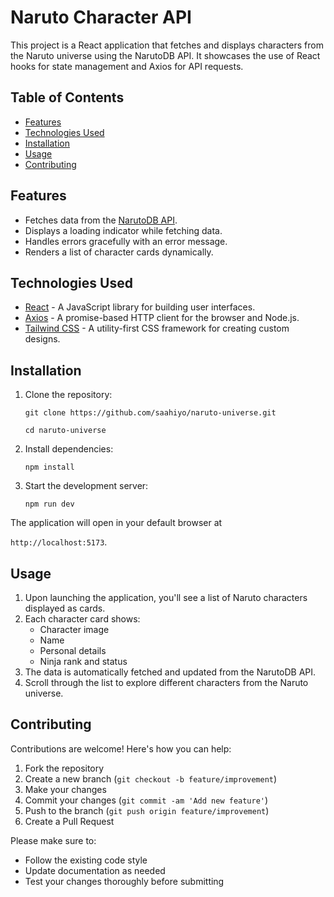 # Naruto Character API

This project is a React application that fetches and displays characters from the Naruto universe using the NarutoDB API. It showcases the use of React hooks for state management and Axios for API requests.

## Table of Contents

- [Features](#features)
- [Technologies Used](#technologies-used)
- [Installation](#installation)
- [Usage](#usage)
- [Contributing](#contributing)

## Features

- Fetches data from the [NarutoDB API](https://narutodb.xyz/).
- Displays a loading indicator while fetching data.
- Handles errors gracefully with an error message.
- Renders a list of character cards dynamically.

## Technologies Used

- [React](https://reactjs.org/) - A JavaScript library for building user interfaces.
- [Axios](https://axios-http.com/) - A promise-based HTTP client for the browser and Node.js.
- [Tailwind CSS](https://tailwindcss.com/) - A utility-first CSS framework for creating custom designs.

## Installation

1. Clone the repository:

   ```
   git clone https://github.com/saahiyo/naruto-universe.git
   ```
   ```
   cd naruto-universe
   ```

2. Install dependencies:

   ```
   npm install
   ```

3. Start the development server:

   ```
   npm run dev
   ```

The application will open in your default browser at 


`http://localhost:5173`.

## Usage

1. Upon launching the application, you'll see a list of Naruto characters displayed as cards.
2. Each character card shows:
   - Character image
   - Name
   - Personal details
   - Ninja rank and status
3. The data is automatically fetched and updated from the NarutoDB API.
4. Scroll through the list to explore different characters from the Naruto universe.

## Contributing

Contributions are welcome! Here's how you can help:

1. Fork the repository
2. Create a new branch (`git checkout -b feature/improvement`)
3. Make your changes
4. Commit your changes (`git commit -am 'Add new feature'`)
5. Push to the branch (`git push origin feature/improvement`)
6. Create a Pull Request

Please make sure to:
- Follow the existing code style
- Update documentation as needed
- Test your changes thoroughly before submitting
